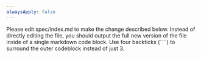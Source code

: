 ```yaml
---
alwaysApply: false
---
```


Please edit spec/index.md to make the change described below. Instead of directly editing the file, you should output the full new version of the file inside of a single markdown code block. Use four backticks (````) to surround the outer codeblock instead of just 3.
